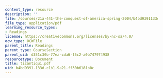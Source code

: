```yaml
---
content_type: resource
description: ''
file: /courses/21a-441-the-conquest-of-america-spring-2004/b4bd9391133dc1b19a21ff30b6181b0c_ticantiqui.pdf
file_type: application/pdf
learning_resource_types:
- Readings
license: https://creativecommons.org/licenses/by-nc-sa/4.0/
ocw_type: OCWFile
parent_title: Readings
parent_type: CourseSection
parent_uid: d351c30b-77ea-cda6-f5c2-a0b747974938
resourcetype: Document
title: ticantiqui.pdf
uid: b4bd9391-133d-c1b1-9a21-ff30b6181b0c
---
```

